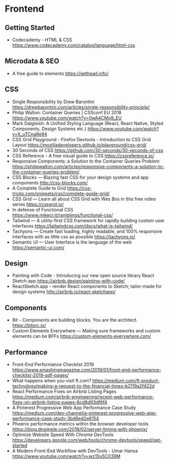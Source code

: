 # Frontend

## Getting Started

* Codecademy - HTML & CSS
  https://www.codecademy.com/catalog/language/html-css

## Microdata & SEO

* A free guide to <head> elements
  https://gethead.info/

## CSS

* Single Responsibility by Drew Barontini
  https://drewbarontini.com/articles/single-responsibility-principle/
* Philip Walton: Container Queries | CSSconf EU 2018
  https://www.youtube.com/watch?v=0wA4CMo9_EU
* Mark Dalgleish: A Unified Styling Language (React, React Native, Styled Components, Design Systems etc.)
  https://www.youtube.com/watch?v=X_uTCnaRe94
* CSS Grid Playground - Firefox Devtools - Introduction to CSS Grid Layout
  https://mozilladevelopers.github.io/playground/css-grid/
* 30 Seconds of CSS
  https://github.com/30-seconds/30-seconds-of-css
* CSS Reference - A free visual guide to CSS
  https://cssreference.io/
* Responsive Components: a Solution to the Container Queries Problem
  https://philipwalton.com/articles/responsive-components-a-solution-to-the-container-queries-problem/
* CSS Blocks — Blazing fast CSS for your design systems and app components
  http://css-blocks.com/
* A Complete Guide to Grid
  https://css-tricks.com/snippets/css/complete-guide-grid/
* CSS Grid — Learn all about CSS Grid with Wes Bos in this free video series
  https://cssgrid.io/
* In defense of Functional CSS
  https://www.mikecr.it/ramblings/functional-css/
* Tailwind — A utility-first CSS framework for rapidly building custom user interfaces
  https://tailwindcss.com/docs/what-is-tailwind/
* Tachyons — Create fast loading, highly readable, and 100% responsive interfaces with as little css as possible
  https://tachyons.io/
* Semantic UI — User Interface is the language of the web
  https://semantic-ui.com/

## Design

* Painting with Code - Introducing our new open source library React Sketch.app
  https://airbnb.design/painting-with-code/
* ReactSketch.app - render React components to Sketch; tailor-made for design systems
  http://airbnb.io/react-sketchapp/

## Components

* Bit - Components are building blocks. You are the architect.
  https://bitsrc.io/
* Custom Elements Everywhere — Making sure frameworks and custom elements can be BFFs
  https://custom-elements-everywhere.com/

## Performance

* Front-End Performance Checklist 2019
  https://www.smashingmagazine.com/2019/01/front-end-performance-checklist-2019-pdf-pages/
* What happens when you visit ft.com?
  https://medium.com/ft-product-technology/making-a-request-to-the-financial-times-b2119a2f422d
* React Performance Fixes on Airbnb Listing Pages
  https://medium.com/airbnb-engineering/recent-web-performance-fixes-on-airbnb-listing-pages-6cd8d93df6f4
* A Pinterest Progressive Web App Performance Case Study
  https://medium.com/dev-channel/a-pinterest-progressive-web-app-performance-case-study-3bd6ed2e6154
* Phoenix performance metrics within the browser developer tools
  https://blog.dnsimple.com/2018/02/server-timing-with-phoenix/
* Optimize Website Speed With Chrome DevTools
  https://developers.google.com/web/tools/chrome-devtools/speed/get-started
* A Modern Front-End Workflow with DevTools - Umar Hansa
  https://www.youtube.com/watch?v=wz1Sy5C039M
